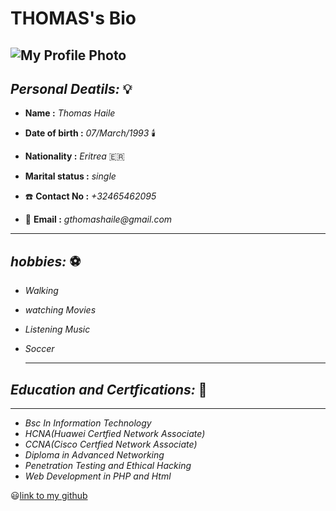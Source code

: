 
# THOMAS's Bio

![My Profile Photo](https://avatars0.githubusercontent.com/u/59530856?s=460&v=4)
---

## **_Personal Deatils:_** :bulb:

* **Name :** *_Thomas Haile_* 
  
* **Date of birth :** _07/March/1993_ :candle:
  
* **Nationality :** _Eritrea_ :eritrea: 
* **Marital status :** _single_
* :telephone: **Contact No :** _+32465462095_ 
* :e-mail: **Email :** _gthomashaile@gmail.com_



---
## _hobbies:_ :soccer: 

- _Walking_ 
- _watching Movies_
- _Listening Music_
- _Soccer_

  ---
 ## _Education and Certfications:_ :book:
 
  ---
- _Bsc In Information Technology_
- _HCNA(Huawei Certfied Network Associate)_
- _CCNA(Cisco Certfied Network Associate)_
- _Diploma in Advanced Networking_
- _Penetration Testing and Ethical Hacking_
- _Web Development in PHP and Html_

:smiley:[link to my github](https://github.com/thomashaile/)
